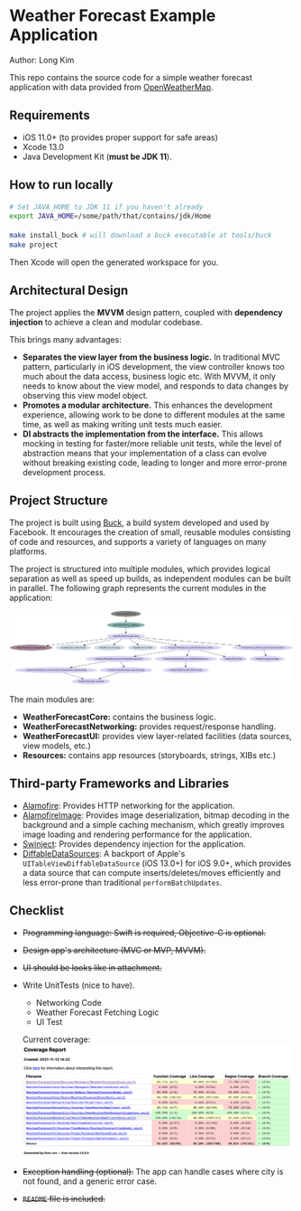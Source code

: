 # Weather Forecast Example Application

Author: Long Kim

This repo contains the source code for a simple weather forecast application with data provided from [OpenWeatherMap](https://openweathermap.org).

## Requirements

-   iOS 11.0+ (to provides proper support for safe areas)
-   Xcode 13.0
-   Java Development Kit (**must be JDK 11**).

## How to run locally

```bash
# Set JAVA_HOME to JDK 11 if you haven't already
export JAVA_HOME=/some/path/that/contains/jdk/Home

make install_buck # will download a buck executable at tools/buck
make project
```

Then Xcode will open the generated workspace for you.

## Architectural Design

The project applies the **MVVM** design pattern, coupled with **dependency injection** to achieve a clean and modular codebase.

This brings many advantages:

-   **Separates the view layer from the business logic.** In traditional MVC pattern, particularly in iOS development, the view controller knows too much about the data access, business logic etc. With MVVM, it only needs to know about the view model, and responds to data changes by observing this view model object.
-   **Promotes a modular architecture.** This enhances the development experience, allowing work to be done to different modules at the same time, as well as making writing unit tests much easier.
-   **DI abstracts the implementation from the interface.** This allows mocking in testing for faster/more reliable unit tests, while the level of abstraction means that your implementation of a class can evolve without breaking existing code, leading to longer and more error-prone development process.

## Project Structure

The project is built using [Buck](https://buck.build), a build system developed and used by Facebook. It encourages the creation of small, reusable modules consisting of code and resources, and supports a variety of languages on many platforms.

The project is structured into multiple modules, which provides logical separation as well as speed up builds, as independent modules can be built in parallel. The following graph represents the current modules in the application:

![Dependency Graph](docs/deps.png)

The main modules are:

-   **WeatherForecastCore:** contains the business logic.
-   **WeatherForecastNetworking:** provides request/response handling.
-   **WeatherForecastUI:** provides view layer-related facilities (data sources, view models, etc.)
-   **Resources:** contains app resources (storyboards, strings, XIBs etc.)

## Third-party Frameworks and Libraries

-   [Alamofire](https://github.com/Alamofire/Alamofire): Provides HTTP networking for the application.
-   [AlamofireImage](https://github.com/Alamofire/AlamofireImage): Provides image deserialization, bitmap decoding in the background and a simple caching mechanism, which greatly improves image loading and rendering performance for the application.
-   [Swinject](https://github.com/Swinject/Swinject): Provides dependency injection for the application.
-   [DiffableDataSources](https://github.com/ra1028/DiffableDataSources): A backport of Apple's `UITableViewDiffableDataSource` (iOS 13.0+) for iOS 9.0+, which provides a data source that can compute inserts/deletes/moves efficiently and less error-prone than traditional `performBatchUpdates`.

## Checklist

-   ~~Programming language: Swift is required, Objective-C is optional.~~
-   ~~Design app's architecture (MVC or MVP, MVVM).~~
-   ~~UI should be looks like in attachment.~~
-   Write UnitTests (nice to have).

    -   Networking Code
    -   Weather Forecast Fetching Logic
    -   UI Test

    Current coverage:
    ![Coverage](docs/coverage.png)

-   ~~Exception handling (optional).~~ The app can handle cases where city is not found, and a generic error case.
-   ~~`README` file is included.~~
